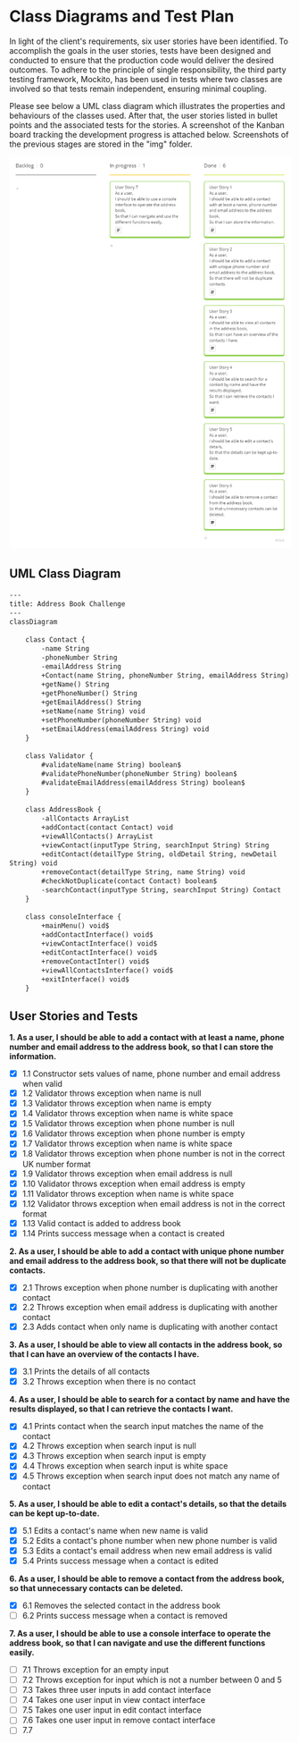 # Class Diagrams and Test Plan

In light of the client's requirements, six user stories have been identified. To accomplish the goals in the user stories, tests have been designed and conducted to ensure that the production code would deliver the desired outcomes. To adhere to the principle of single responsibility, the third party testing framework, Mockito, has been used in tests where two classes are involved so that tests remain independent, ensuring minimal coupling.

Please see below a UML class diagram which illustrates the properties and behaviours of the classes used. After that, the user stories listed in bullet points and the associated tests for the stories. A screenshot of the Kanban board tracking the development progress is attached below. Screenshots of the previous stages are stored in the "img" folder.

![Kanban Board - User Story 7](img/img-kanban-story7.png)

## UML Class Diagram

```mermaid
---
title: Address Book Challenge
---
classDiagram
        
    class Contact {
        -name String
        -phoneNumber String
        -emailAddress String
        +Contact(name String, phoneNumber String, emailAddress String)
        +getName() String
        +getPhoneNumber() String
        +getEmailAddress() String
        +setName(name String) void
        +setPhoneNumber(phoneNumber String) void
        +setEmailAddress(emailAddress String) void
    }

    class Validator {
        #validateName(name String) boolean$
        #validatePhoneNumber(phoneNumber String) boolean$
        #validateEmailAddress(emailAddress String) boolean$
    }
    
    class AddressBook {   
        -allContacts ArrayList
        +addContact(contact Contact) void
        +viewAllContacts() ArrayList
        +viewContact(inputType String, searchInput String) String
        +editContact(detailType String, oldDetail String, newDetail String) void
        +removeContact(detailType String, name String) void
        #checkNotDuplicate(contact Contact) boolean$
        -searchContact(inputType String, searchInput String) Contact
    }
    
    class consoleInterface {
        +mainMenu() void$
        +addContactInterface() void$
        +viewContactInterface() void$
        +editContactInterface() void$
        +removeContactInter() void$
        +viewAllContactsInterface() void$
        +exitInterface() void$
    }

```

## User Stories and Tests

**1. As a user, I should be able to add a contact with at least a name, phone number and email address to the address book, so that I can store the information.**
   
- [x] 1.1 Constructor sets values of name, phone number and email address when valid
- [x] 1.2 Validator throws exception when name is null
- [x] 1.3 Validator throws exception when name is empty
- [x] 1.4 Validator throws exception when name is white space
- [x] 1.5 Validator throws exception when phone number is null
- [x] 1.6 Validator throws exception when phone number is empty
- [x] 1.7 Validator throws exception when name is white space
- [x] 1.8 Validator throws exception when phone number is not in the correct UK number format
- [x] 1.9 Validator throws exception when email address is null
- [x] 1.10 Validator throws exception when email address is empty
- [x] 1.11 Validator throws exception when name is white space
- [x] 1.12 Validator throws exception when email address is not in the correct format
- [x] 1.13 Valid contact is added to address book 
- [x] 1.14 Prints success message when a contact is created

**2. As a user, I should be able to add a contact with unique phone number and email address to the address book, so that there will not be duplicate contacts.**
- [x] 2.1 Throws exception when phone number is duplicating with another contact
- [x] 2.2 Throws exception when email address is duplicating with another contact
- [x] 2.3 Adds contact when only name is duplicating with another contact

**3. As a user, I should be able to view all contacts in the address book, so that I can have an overview of the contacts I have.**
- [x] 3.1 Prints the details of all contacts 
- [x] 3.2 Throws exception when there is no contact

**4. As a user, I should be able to search for a contact by name and have the results displayed, so that I can retrieve the contacts I want.**
- [x] 4.1 Prints contact when the search input matches the name of the contact
- [x] 4.2 Throws exception when search input is null
- [x] 4.3 Throws exception when search input is empty
- [x] 4.4 Throws exception when search input is white space
- [x] 4.5 Throws exception when search input does not match any name of contact

**5. As a user, I should be able to edit a contact's details, so that the details can be kept up-to-date.**
- [x] 5.1 Edits a contact's name when new name is valid
- [x] 5.2 Edits a contact's phone number when new phone number is valid
- [x] 5.3 Edits a contact's email address when new email address is valid
- [x] 5.4 Prints success message when a contact is edited

**6. As a user, I should be able to remove a contact from the address book, so that unnecessary contacts can be deleted.**
- [x] 6.1 Removes the selected contact in the address book
- [ ] 6.2 Prints success message when a contact is removed

**7. As a user, I should be able to use a console interface to operate the address book, so that I can navigate and use the different functions easily.**
- [ ] 7.1 Throws exception for an empty input
- [ ] 7.2 Throws exception for input which is not a number between 0 and 5 
- [ ] 7.3 Takes three user inputs in add contact interface
- [ ] 7.4 Takes one user input in view contact interface
- [ ] 7.5 Takes one user input in edit contact interface
- [ ] 7.6 Takes one user input in remove contact interface
- [ ] 7.7 